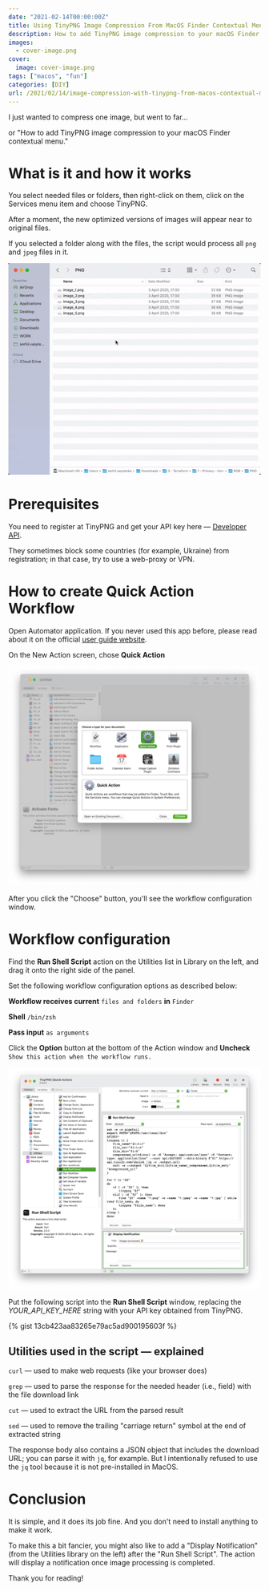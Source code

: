 ```yaml
---
date: "2021-02-14T00:00:00Z"
title: Using TinyPNG Image Compression From MacOS Finder Contextual Menu
description: How to add TinyPNG image compression to your macOS Finder contextual menu
images: 
  - cover-image.png
cover:
  image: cover-image.png
tags: ["macos", "fun"]
categories: [DIY]
url: /2021/02/14/image-compression-with-tinypng-from-macos-contextual-menu.html
---
```

I just wanted to compress one image, but went to far...

or "How to add TinyPNG image compression to your macOS Finder contextual menu."

# What is it and how it works
You select needed files or folders, then right-click on them, click on the Services menu item and choose TinyPNG.

After a moment, the new optimized versions of images will appear near to original files.

If you selected a folder along with the files, the script would process all `png` and `jpeg` files in it.

![](context_menu_full_compressed.gif)

# Prerequisites
You need to register at TinyPNG and get your API key here — [Developer API](https://tinypng.com/developers).

They sometimes block some countries (for example, Ukraine) from registration; in that case, try to use a web-proxy or VPN.

# How to create Quick Action Workflow
Open Automator application. If you never used this app before, please read about it on the official [user guide website](https://support.apple.com/guide/automator/create-a-workflow-aut7cac58839/2.10/mac/11.0).

On the New Action screen, chose **Quick Action**

![](quick_action_compressed.png)

After you click the "Choose" button, you'll see the workflow configuration window.

# Workflow configuration
Find the **Run Shell Script** action on the Utilities list in Library on the left, and drag it onto the right side of the panel.

Set the following workflow configuration options as described below:

**Workflow receives current** `files and folders` **in** `Finder`

**Shell** `/bin/zsh`

**Pass input** `as arguments`

Click the **Option** button at the bottom of the Action window and **Uncheck** `Show this action when the workflow runs.`

![](run_shell_script_compressed.png)

Put the following script into the **Run Shell Script** window, replacing the *YOUR_API_KEY_HERE* string with your API key obtained from TinyPNG.

{% gist 13cb423aa83265e79ac5ad900195603f %}

## Utilities used in the script — explained

`curl` — used to make web requests (like your browser does)

`grep` — used to parse the response for the needed header (i.e., field) with the file download link

`cut` — used to extract the URL from the parsed result

`sed` — used to remove the trailing "carriage return" symbol at the end of extracted string

The response body also contains a JSON object that includes the download URL; you can parse it with `jq`, for example. But I intentionally refused to use the `jq` tool because it is not pre-installed in MacOS.

# Conclusion

It is simple, and it does its job fine. And you don't need to install anything to make it work.

To make this a bit fancier, you might also like to add a "Display Notification" (from the Utilities library on the left) after the "Run Shell Script". The action will display a notification once image processing is completed.

Thank you for reading!